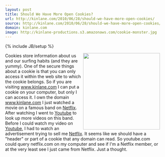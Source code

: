 ```yaml
---
layout: post
title: Should We Have More Open Cookies?
url: http://kinlane.com/2010/06/28/should-we-have-more-open-cookies/
source: http://kinlane.com/2010/06/28/should-we-have-more-open-cookies/
domain: kinlane.com
image: http://kinlane-productions.s3.amazonaws.com/cookie-monster.jpg
---
```

{% include JB/setup %}<p>
     <img class="alignnone c1"
        title="Cookie Monster"
        src="http://kinlane-productions.s3.amazonaws.com/cookie-monster.jpg"
        alt=""
        width="250"
        align="right" />Cookies store information about us and our surfing habits (and they are yummy). One of the secure things about a cookie is that you can only access it within the web site to which the cookie belongs. So if you are visiting <a href="http://www.kinlane.com">www.kinlane.com</a> I can put a cookie on your computer, but only I can access it. I own the domain <a href="http://www.kinlane.com">www.kinlane.com</a> I just watched a movie on a famous band on <a href="http://www.netflix.com/"
        target="_blank">Netflix</a>. After watching I went to <a href="http://www.youtube.com">Youtube</a> to look up more videos on this band. Before I could watch my video on <a href="http://www.youtube.com/">Youtube</a>, I had to watch an advertisement trying to sell me <a href="http://www.netflix.com/"
        target="_blank">Netflix</a>. It seems like we should have a "header" or part of a cookie that any domain can read. So youtube.com could query netflix.com on my computer and see if I'm a Netflix member, or at the very least see I just came from Netflix. Just a thought.
</p>